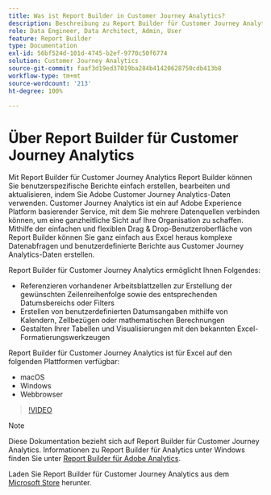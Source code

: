 ```yaml
---
title: Was ist Report Builder in Customer Journey Analytics?
description: Beschreibung zu Report Builder für Customer Journey Analytics
role: Data Engineer, Data Architect, Admin, User
feature: Report Builder
type: Documentation
exl-id: 56bf524d-101d-4745-b2ef-9770c50f6774
solution: Customer Journey Analytics
source-git-commit: faaf3d19ed37019ba284b41420628750cdb413b8
workflow-type: tm+mt
source-wordcount: '213'
ht-degree: 100%

---
```


# Über Report Builder für Customer Journey Analytics

Mit Report Builder für Customer Journey Analytics Report Builder können Sie benutzerspezifische Berichte einfach erstellen, bearbeiten und aktualisieren, indem Sie Adobe Customer Journey Analytics-Daten verwenden. Customer Journey Analytics ist ein auf Adobe Experience Platform basierender Service, mit dem Sie mehrere Datenquellen verbinden können, um eine ganzheitliche Sicht auf Ihre Organisation zu schaffen. Mithilfe der einfachen und flexiblen Drag &amp; Drop-Benutzeroberfläche von Report Builder können Sie ganz einfach aus Excel heraus komplexe Datenabfragen und benutzerdefinierte Berichte aus Customer Journey Analytics-Daten erstellen.

Report Builder für Customer Journey Analytics ermöglicht Ihnen Folgendes:

- Referenzieren vorhandener Arbeitsblattzellen zur Erstellung der gewünschten Zeilenreihenfolge sowie des entsprechenden Datumsbereichs oder Filters
- Erstellen von benutzerdefinierten Datumsangaben mithilfe von Kalendern, Zellbezügen oder mathematischen Berechnungen
- Gestalten Ihrer Tabellen und Visualisierungen mit den bekannten Excel-Formatierungswerkzeugen

Report Builder für Customer Journey Analytics ist für Excel auf den folgenden Plattformen verfügbar:

- macOS
- Windows
- Webbrowser

>[!VIDEO](https://video.tv.adobe.com/v/337569/?quality=12&learn=on)

>[!NOTE]
>
>Diese Dokumentation bezieht sich auf Report Builder für Customer Journey Analytics. Informationen zu Report Builder für Analytics unter Windows finden Sie unter [Report Builder für Adobe Analytics](https://experienceleague.adobe.com/docs/analytics/analyze/report-builder/home.html?lang=de).

Laden Sie Report Builder für Customer Journey Analytics aus dem 
[Microsoft Store](https://www.microsoft.com/de-de/store/apps/windows) herunter.
